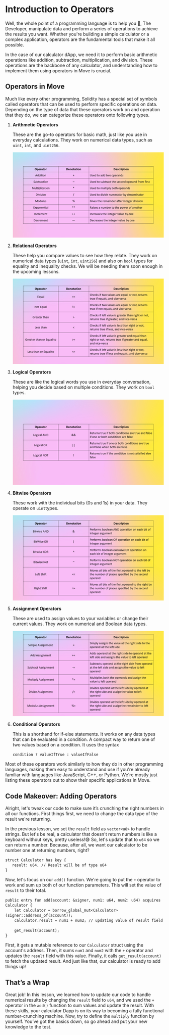 # Introduction to Operators

Well, the whole point of a programming language is to help you 🫵, The Developer, manipulate data and perform a series of operations to achieve the results you want. Whether you're building a simple calculator or a complex application, operators are the fundamental tools that make it all possible.

In the case of our calculator dApp, we need it to perform basic arithmetic operations like addition, subtraction, multiplication, and division. These operations are the backbone of any calculator, and understanding how to implement them using operators in Move is crucial.

## Operators in Move

Much like every other programming, Solidity has a special set of symbols called operators that can be used to perform specific operations on data. Depending on the type of data that these operators work on and operation that they do, we can categorize these operators onto following types. 

1. **Arithmetic Operators**
    
    These are the go-to operators for basic math, just like you use in everyday calculations. They work on numerical data types, such as `uint`, `int`, and `uint256`.
    
    ![Slide9.PNG](https://github.com/0xmetaschool/Learning-Projects/blob/main/assests_for_all/aptos-c2-building-on-aptos-assets/Introduction%20to%20Operators/Slide9.png?raw=true)
    
2. **Relational Operators**
    
    These help you compare values to see how they relate. They work on numerical data types (`uint`, `int`, `uint256`) and also on `bool` types for equality and inequality checks. We will be needing them soon enough in the upcoming lessons.
    
    ![Slide10.PNG](https://github.com/0xmetaschool/Learning-Projects/blob/main/assests_for_all/aptos-c2-building-on-aptos-assets/Introduction%20to%20Operators/Slide10.png?raw=true)
    
3. **Logical Operators**
    
    These are like the logical words you use in everyday conversation, helping you decide based on multiple conditions. They work on `bool` types.
    
    ![Slide11.PNG](https://github.com/0xmetaschool/Learning-Projects/blob/main/assests_for_all/aptos-c2-building-on-aptos-assets/Introduction%20to%20Operators/Slide11.png?raw=true)
    
4. **Bitwise Operators**
    
    These work with the individual bits (0s and 1s) in your data. They operate on `uint`types.
    
    ![Slide12.PNG](https://github.com/0xmetaschool/Learning-Projects/blob/main/assests_for_all/aptos-c2-building-on-aptos-assets/Introduction%20to%20Operators/Slide12.png?raw=true)
    
5. **Assignment Operators**
    
    These are used to assign values to your variables or change their current values. They work on numerical and Boolean data types.
    
    ![Slide13.PNG](https://github.com/0xmetaschool/Learning-Projects/blob/main/assests_for_all/aptos-c2-building-on-aptos-assets/Introduction%20to%20Operators/Slide13.png?raw=true)
    
6. **Conditional Operators**
    
    This is a shorthand for if-else statements. It works on any data types that can be evaluated in a condition. A compact way to return one of two values based on a condition. It uses the syntax 
    
    ```
    condition ? valueIfTrue : valueIfFalse
    ```
    

Most of these operators work similarly to how they do in other programming languages, making them easy to understand and use if you're already familiar with languages like JavaScript, C++, or Python. We're mostly just listing these operators out to show their specific applications in Move.

## Code Makeover: Adding Operators

Alright, let's tweak our code to make sure it’s crunching the right numbers in all our functions. First things first, we need to change the data type of the result we're returning.

In the previous lesson, we set the `result` field as `vector<u8>` to handle strings. But let's be real, a calculator that doesn't return numbers is like a keyboard without keys, pretty useless!😅 So, let's update that to `u64` so we can return a number. Because, after all, we want our calculator to be number one at returning numbers, right?

```
struct Calculator has key {
   result: u64, // Result will be of type u64
} 
```

Now, let's focus on our `add()` function. We're going to put the `+` operator to work and sum up both of our function parameters. This will set the value of `result` to their total.

```
public entry fun add(account: &signer, num1: u64, num2: u64) acquires Calculator {
    let calculator = borrow_global_mut<Calculator>(signer::address_of(account));
    calculator.result = num1 + num2; // updating value of result field

    get_result(account);
}
```

First, it gets a mutable reference to our `Calculator` struct using the account's address. Then, it sums `num1` and `num2` with the `+` operator and updates the `result` field with this value. Finally, it calls `get_result(account)` to fetch the updated result. And just like that, our calculator is ready to add things up!

## That’s a Wrap

Great job! In this lesson, we learned how to update our code to handle numerical results by changing the `result` field to `u64`, and we used the `+` operator in the `add()` function to sum values and update the result. With these skills, your calculator Dapp is on its way to becoming a fully functional number-crunching machine. Now, try to define the `multiply` function by yourself. You’ve got the basics down, so go ahead and put your new knowledge to the test.
